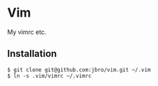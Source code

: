 Vim
===
My vimrc etc.

Installation
------------
`$ git clone git@github.com:jbro/vim.git ~/.vim`  
`$ ln -s .vim/vimrc ~/.vimrc`
